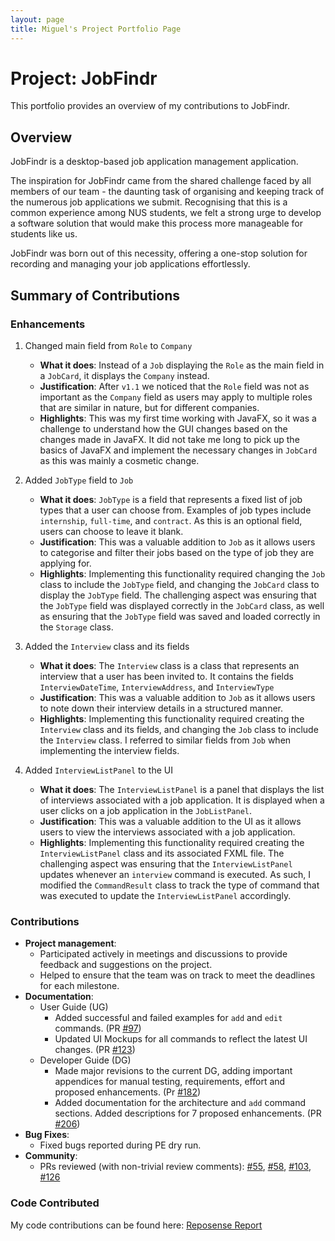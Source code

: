 ```yaml
---
layout: page
title: Miguel's Project Portfolio Page
---
```


# Project: JobFindr

This portfolio provides an overview of my contributions to JobFindr.
## Overview

JobFindr is a desktop-based job application management application.

The inspiration for JobFindr came from the shared challenge faced by all members of our team - the daunting task of
organising and keeping track of the numerous job applications we submit. Recognising that this is a common experience
among NUS students, we felt a strong urge to develop a software solution that would make this process more manageable
for students like us.

JobFindr was born out of this necessity, offering a one-stop solution for recording and managing your job applications
effortlessly.

## Summary of Contributions

### Enhancements

1. Changed main field from `Role` to `Company`
    * **What it does**: Instead of a `Job` displaying the `Role` as the main field in a `JobCard`, it displays the
      `Company` instead.
    * **Justification**: After `v1.1` we noticed that the `Role` field was not as important as the `Company` field as
      users may apply to multiple roles that are similar in nature, but for different companies.
    * **Highlights**: This was my first time working with JavaFX, so it was a challenge to understand how the GUI changes based on the changes made in JavaFX. It did not take me long to pick up the basics of JavaFX and implement the necessary changes in `JobCard` as this was mainly a cosmetic change.


2. Added `JobType` field to `Job`
    * **What it does**: `JobType` is a field that represents a fixed list of job types that a user can choose from. Examples of job types include `internship`, `full-time`, and `contract`. As this is an optional field, users can choose to leave it blank.
    * **Justification**: This was a valuable addition to `Job` as it allows users to categorise and filter their jobs based on the type of job they are applying for.
    * **Highlights**: Implementing this functionality required changing the `Job` class to include the `JobType` field, and changing the `JobCard` class to display the `JobType` field. The challenging aspect was ensuring that the `JobType` field was displayed correctly in the `JobCard` class, as well as ensuring that the `JobType` field was saved and loaded correctly in the `Storage` class. 


3. Added the `Interview` class and its fields
   * **What it does**: The `Interview` class is a class that represents an interview that a user has been invited to. It contains the fields `InterviewDateTime`, `InterviewAddress`, and `InterviewType` 
   * **Justification**: This was a valuable addition to `Job` as it allows users to note down their interview details in a structured manner. 
   * **Highlights**: Implementing this functionality required creating the `Interview` class and its fields, and changing the `Job` class to include the `Interview` class. I referred to similar fields from `Job` when implementing the interview fields.
 

4. Added `InterviewListPanel` to the UI
   * **What it does**: The `InterviewListPanel` is a panel that displays the list of interviews associated with a job application. It is displayed when a user clicks on a job application in the `JobListPanel`.
   * **Justification**: This was a valuable addition to the UI as it allows users to view the interviews associated with a job application. 
   * **Highlights**: Implementing this functionality required creating the `InterviewListPanel` class and its associated FXML file. The challenging aspect was ensuring that the `InterviewListPanel` updates whenever an `interview` command is executed. As such, I modified the `CommandResult` class to track the type of command that was executed to update the `InterviewListPanel` accordingly.

### Contributions

* **Project management**:
  * Participated actively in meetings and discussions to provide feedback and suggestions on the project.
  * Helped to ensure that the team was on track to meet the deadlines for each milestone.
* **Documentation**:
    * User Guide (UG)
      * Added successful and failed examples for `add` and `edit` commands. (PR [#97](https://github.com/AY2324S1-CS2103T-W12-3/tp/pull/97))
      * Updated UI Mockups for all commands to reflect the latest UI changes. (PR [#123](https://github.com/AY2324S1-CS2103T-W12-3/tp/pull/123))
    * Developer Guide (DG)
      * Made major revisions to the current DG, adding important appendices for manual testing, requirements, effort and proposed enhancements. (Pr [#182](https://github.com/AY2324S1-CS2103T-W12-3/tp/pull/182))
      * Added documentation for the architecture and `add` command sections. Added descriptions for 7 proposed enhancements. (PR [#206](https://github.com/AY2324S1-CS2103T-W12-3/tp/pull/206))
* **Bug Fixes**:
    * Fixed bugs reported during PE dry run.
* **Community**:
    * PRs reviewed (with non-trivial review comments): [#55](https://github.com/AY2324S1-CS2103T-W12-3/tp/pull/55), [#58](https://github.com/AY2324S1-CS2103T-W12-3/tp/pull/58), [#103](https://github.com/AY2324S1-CS2103T-W12-3/tp/pull/103), [#126](https://github.com/AY2324S1-CS2103T-W12-3/tp/pull/126)

### Code Contributed

My code contributions can be found
here: [Reposense Report](https://nus-cs2103-ay2324s1.github.io/tp-dashboard/?search=migfoo02&sort=groupTitle&sortWithin=title&timeframe=commit&mergegroup=&groupSelect=groupByRepos&breakdown=true&checkedFileTypes=docs~functional-code~test-code&since=2023-09-22&tabOpen=true&tabType=authorship&tabAuthor=migfoo02&tabRepo=AY2324S1-CS2103T-W12-3%2Ftp%5Bmaster%5D&authorshipIsMergeGroup=false&authorshipFileTypes=docs~functional-code~test-code&authorshipIsBinaryFileTypeChecked=false&authorshipIsIgnoredFilesChecked=false)